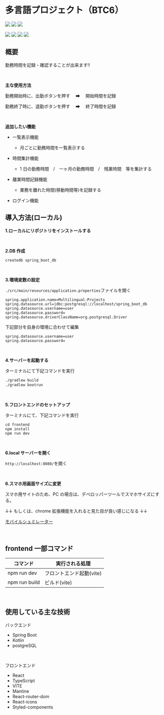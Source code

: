 # 多言語プロジェクト（BTC6）

<p>
<img src="https://img.shields.io/badge/Spring Boot-black.svg?logo=springBoot&style=for-the-badge">
<img src="https://img.shields.io/badge/Kotlin-gray.svg?logo=Kotlin&style=for-the-badge">
<img src="https://img.shields.io/badge/postgresql-white.svg?logo=postgresql&style=for-the-badge">
</p>
<p>
  <img src="https://img.shields.io/badge/react-blue.svg?logo=react&style=for-the-badge">
  <img src="https://img.shields.io/badge/TypeScript-white.svg?logo=TypeScript&style=for-the-badge">
  <img src="https://img.shields.io/badge/vite-yellow.svg?logo=vite&style=for-the-badge">
  <img src="https://img.shields.io/badge/mantine-white.svg?logo=mantine&style=for-the-badge">
</p>

## 概要

勤務時間を記録・確認することが出来ます!!

<br>

**主な使用方法**

勤務開始時に、出勤ボタンを押す　 ➡ 　開始時間を記録

勤務終了時に、退勤ボタンを押す　 ➡ 　終了時間を記録

<br>

**追加したい機能**

- 一覧表示機能

  - 月ごとに勤務時間を一覧表示する

- 時間集計機能

  - 1 日の勤務時間　/　一ヶ月の勤務時間　/　残業時間　等を集計する

- 離業時間記録機能

  - 業務を離れた時間(移動時間等)を記録する

- ログイン機能

## 導入方法(ローカル)

**1.ローカルにリポジトリをインストールする**

<br>

**2.DB 作成**

```bash
createdb spring_boot_db
```

<br>

**3.環境変数の設定**

`./src/main/resources/application.properties`ファイルを開く

```properties
spring.application.name=Multilingual-Projects
spring.datasource.url=jdbc:postgresql://localhost/spring_boot_db
spring.datasource.username=user
spring.datasource.password=
spring.datasource.driverClassName=org.postgresql.Driver
```

下記部分を自身の環境に合わせて編集

```properties
spring.datasource.username=user
spring.datasource.password=
```

<br>

**4.サーバーを起動する**

ターミナルにて下記コマンドを実行

```bash
./gradlew build
./gradlew bootrun
```

<br>

**5.フロントエンドのセットアップ**

ターミナルにて、下記コマンドを実行

```
cd frontend
npm install
npm run dev
```

<br>

**6.local サーバーを開く**

`http://localhost:8080/`を開く

<br>

**6.スマホ用画面サイズに変更**

スマホ用サイトのため、PC の場合は、デベロッパーツールでスマホサイズにする。

↓↓ もしくは、chrome 拡張機能を入れると見た目が良い感じになる ↓↓

[モバイルシュミレーター](https://chromewebstore.google.com/detail/%E3%83%A2%E3%83%90%E3%82%A4%E3%83%AB%E3%82%B7%E3%83%9F%E3%83%A5%E3%83%AC%E3%83%BC%E3%82%BF%E3%83%BC-%E3%83%AC%E3%82%B9%E3%83%9D%E3%83%B3%E3%82%B7%E3%83%96%E3%83%86%E3%82%B9%E3%83%88%E3%83%84%E3%83%BC%E3%83%AB/ckejmhbmlajgoklhgbapkiccekfoccmk?hl=ja)

<br>

## frontend 一部コマンド

| コマンド      | 実行される処理           |
| ------------- | ------------------------ |
| npm run dev   | フロントエンド起動(vite) |
| npm run build | ビルド(vite)             |

<br>

## 使用している主な技術

バックエンド

- Spring Boot
- Kotlin
- postgreSQL

<br>

フロントエンド

- React
- TypeScript
- VITE
- Mantine
- React-router-dom
- React-icons
- Styled-components
